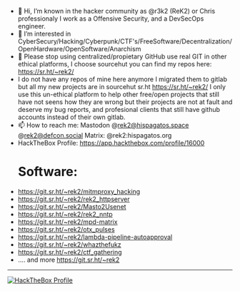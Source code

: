 - 👋 Hi, I’m known in the hacker community as @r3k2 (ReK2) or Chris professionaly I work as a Offensive Security, and a DevSecOps engineer.
- 👀 I’m interested in CyberSecury/Hacking/Cyberpunk/CTF's/FreeSoftware/Decentralization/OpenHardware/OpenSoftware/Anarchism
- 💞️ Please stop using centralized/propietary GitHub use real GIT in other ethical platforms, I choose sourcehut you can find my repos here: https://sr.ht/~rek2/
- I do not have any repos of mine here anymore I migrated them to gitlab but all my new projects are in sourcehut sr.ht https://sr.ht/~rek2/ I only use this un-ethical platform to help other free/open projects that still have not seens how they are wrong but their projects are not at fault and deserve my bug reports, and profesional clients that still have github accounts instead of their own gitlab.
- 📫 How to reach me: Mastodon @rek2@hispagatos.space @rek2@defcon.social Matrix: @rek2:hispagatos.org
- HackTheBox Profile: https://app.hackthebox.com/profile/16000
  # Software:
- https://git.sr.ht/~rek2/mitmproxy_hacking
- https://git.sr.ht/~rek2/rek2_httpserver
- https://git.sr.ht/~rek2/Masto2Usenet
- https://git.sr.ht/~rek2/rek2_nntp
- https://git.sr.ht/~rek2/mpd-matrix
- https://git.sr.ht/~rek2/otx_pulses
- https://git.sr.ht/~rek2/lambda-pipeline-autoapproval
- https://git.sr.ht/~rek2/whazthefukz
- https://git.sr.ht/~rek2/ctf_gathering
- .... and more https://git.sr.ht/~rek2
---
[ ![HackTheBox Profile](https://www.hackthebox.com/badge/image/16000/)](https://app.hackthebox.com/profile/16000)
<!---
r3k2/r3k2 is a ✨ special ✨ repository because its `README.md` (this file) appears on your GitHub profile.
You can click the Preview link to take a look at your changes.
--->
